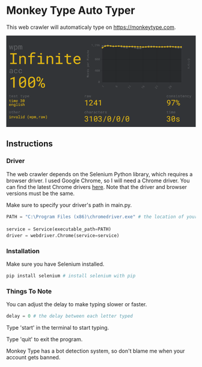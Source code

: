 # Monkey Type Auto Typer

This web crawler will automaticaly type on <https://monkeytype.com>.

![monkey_type_website.png](README.assets/monkey_type_website.png)

## Instructions

### Driver

The web crawler depends on the Selenium Python library, which requires a browser driver. I used Google Chrome, so I will need a Chrome driver. You can find the latest Chrome drivers [here]( https://chromedriver.chromium.org). Note that the driver and browser versions must be the same.

Make sure to specify your driver's path in main.py.

```python
PATH = "C:\Program Files (x86)\chromedriver.exe" # the location of your driver

service = Service(executable_path=PATH)
driver = webdriver.Chrome(service=service)
```

### Installation

Make sure you have Selenium installed.

```python
pip install selenium # install selenium with pip
```

### Things To Note

You can adjust the delay to make typing slower or faster.

```python
delay = 0 # the delay between each letter typed
```

Type 'start' in the terminal to start typing.

Type 'quit' to exit the program.

Monkey Type has a bot detection system, so don't blame me when your account gets banned.

